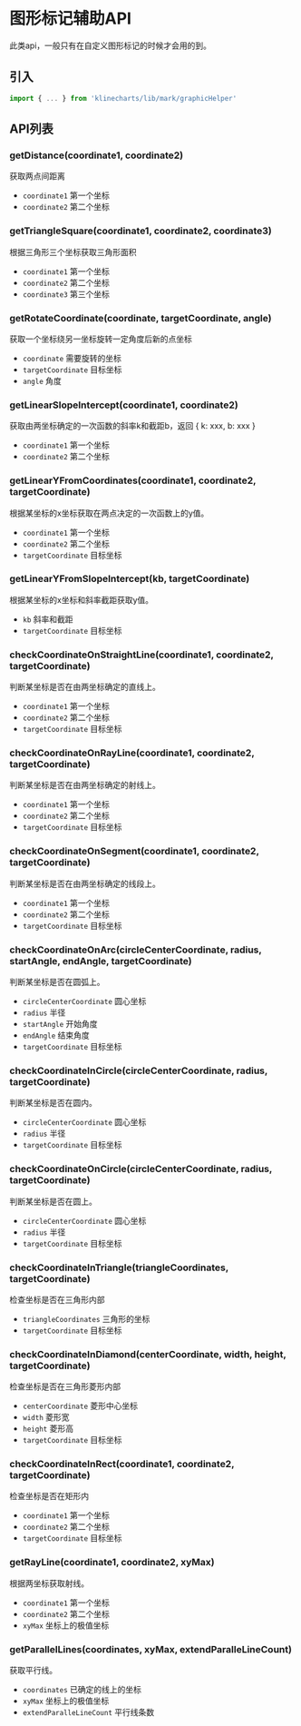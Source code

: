 # 图形标记辅助API

此类api，一般只有在自定义图形标记的时候才会用的到。


## 引入
```javascript
import { ... } from 'klinecharts/lib/mark/graphicHelper'
```


## API列表
### getDistance(coordinate1, coordinate2)
获取两点间距离
- `coordinate1` 第一个坐标
- `coordinate2` 第二个坐标


### getTriangleSquare(coordinate1, coordinate2, coordinate3)
根据三角形三个坐标获取三角形面积
- `coordinate1` 第一个坐标
- `coordinate2` 第二个坐标
- `coordinate3` 第三个坐标


### getRotateCoordinate(coordinate, targetCoordinate, angle)
获取一个坐标绕另一坐标旋转一定角度后新的点坐标
- `coordinate` 需要旋转的坐标
- `targetCoordinate` 目标坐标
- `angle` 角度


### getLinearSlopeIntercept(coordinate1, coordinate2)
获取由两坐标确定的一次函数的斜率k和截距b，返回 { k: xxx, b: xxx }
- `coordinate1` 第一个坐标
- `coordinate2` 第二个坐标


### getLinearYFromCoordinates(coordinate1, coordinate2, targetCoordinate)
根据某坐标的x坐标获取在两点决定的一次函数上的y值。
- `coordinate1` 第一个坐标
- `coordinate2` 第二个坐标
- `targetCoordinate` 目标坐标


### getLinearYFromSlopeIntercept(kb, targetCoordinate)
根据某坐标的x坐标和斜率截距获取y值。
- `kb` 斜率和截距
- `targetCoordinate` 目标坐标


### checkCoordinateOnStraightLine(coordinate1, coordinate2, targetCoordinate)
判断某坐标是否在由两坐标确定的直线上。
- `coordinate1` 第一个坐标
- `coordinate2` 第二个坐标
- `targetCoordinate` 目标坐标


### checkCoordinateOnRayLine(coordinate1, coordinate2, targetCoordinate)
判断某坐标是否在由两坐标确定的射线上。
- `coordinate1` 第一个坐标
- `coordinate2` 第二个坐标
- `targetCoordinate` 目标坐标


### checkCoordinateOnSegment(coordinate1, coordinate2, targetCoordinate)
判断某坐标是否在由两坐标确定的线段上。
- `coordinate1` 第一个坐标
- `coordinate2` 第二个坐标
- `targetCoordinate` 目标坐标


### checkCoordinateOnArc(circleCenterCoordinate, radius, startAngle, endAngle, targetCoordinate)
判断某坐标是否在圆弧上。
- `circleCenterCoordinate` 圆心坐标
- `radius` 半径
- `startAngle` 开始角度
- `endAngle` 结束角度
- `targetCoordinate` 目标坐标


### checkCoordinateInCircle(circleCenterCoordinate, radius, targetCoordinate)
判断某坐标是否在圆内。
- `circleCenterCoordinate` 圆心坐标
- `radius` 半径
- `targetCoordinate` 目标坐标


### checkCoordinateOnCircle(circleCenterCoordinate, radius, targetCoordinate)
判断某坐标是否在圆上。
- `circleCenterCoordinate` 圆心坐标
- `radius` 半径
- `targetCoordinate` 目标坐标


### checkCoordinateInTriangle(triangleCoordinates, targetCoordinate)
检查坐标是否在三角形内部
- `triangleCoordinates` 三角形的坐标
- `targetCoordinate` 目标坐标


### checkCoordinateInDiamond(centerCoordinate, width, height, targetCoordinate)
检查坐标是否在三角形菱形内部
- `centerCoordinate` 菱形中心坐标
- `width` 菱形宽
- `height` 菱形高
- `targetCoordinate` 目标坐标


### checkCoordinateInRect(coordinate1, coordinate2, targetCoordinate)
检查坐标是否在矩形内
- `coordinate1` 第一个坐标
- `coordinate2` 第二个坐标
- `targetCoordinate` 目标坐标


### getRayLine(coordinate1, coordinate2, xyMax)
根据两坐标获取射线。
- `coordinate1` 第一个坐标
- `coordinate2` 第二个坐标
- `xyMax` 坐标上的极值坐标


### getParallelLines(coordinates, xyMax, extendParalleLineCount)
获取平行线。
- `coordinates` 已确定的线上的坐标
- `xyMax` 坐标上的极值坐标
- `extendParalleLineCount` 平行线条数
